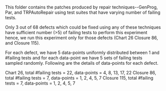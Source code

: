 This folder contains the patches produced by repair techniques--GenProg, Par, and TRPAutoRepair
using test suites that have varying number of failing tests. 

Only 3 out of 68 defects which could be fixed using any of these techniques 
have sufficient number (>5) of failing tests to perform this experiment hence, 
we run this experiment only for those defects (Chart 26 Closure 86, and Closure 115). 

For each defect, we have 5 data-points uniformly distributed between 1 and #failing tests
and for each data-point we have 5 sets of failing tests sampled randomly. Following are 
the details of data-points for each defect. 

Chart 26, total #failing tests = 22, data-points = 4, 8, 13, 17, 22
Closure 86, total #failing tests = 7, data-points = 1, 2, 4, 5, 7
Closure 115, total #failing tests = 7, data-points = 1, 2, 4, 5, 7
